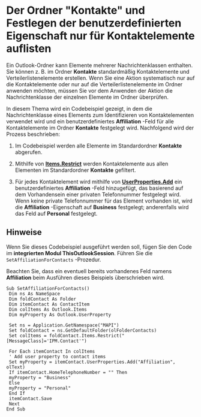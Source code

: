 
# Der Ordner "Kontakte" und Festlegen der benutzerdefinierten Eigenschaft nur für Kontaktelemente auflisten

Ein Outlook-Ordner kann Elemente mehrerer Nachrichtenklassen enthalten. Sie können z. B. im Ordner  **Kontakte** standardmäßig Kontaktelemente und Verteilerlistenelemente erstellen. Wenn Sie eine Aktion systematisch nur auf die Kontaktelemente oder nur auf die Verteilerlistenelemente im Ordner anwenden möchten, müssen Sie vor dem Anwenden der Aktion die Nachrichtenklasse der einzelnen Elemente im Ordner überprüfen.

In diesem Thema wird ein Codebeispiel gezeigt, in dem die Nachrichtenklasse eines Elements zum Identifizieren von Kontaktelementen verwendet wird und ein benutzerdefiniertes  **Affiliation** -Feld für alle Kontaktelemente im Ordner **Kontakte** festgelegt wird. Nachfolgend wird der Prozess beschrieben:




1. Im Codebeispiel werden alle Elemente im Standardordner  **Kontakte** abgerufen.
    
2. Mithilfe von  **[Items.Restrict](e3b0cda1-e43d-cc5e-2942-0f54935d9dab.md)** werden Kontaktelemente aus allen Elementen im Standardordner **Kontakte** gefiltert.
    
3. Für jedes Kontaktelement wird mithilfe von  **[UserProperties.Add](88b86622-2234-77be-41e7-b76b0b3a75ad.md)** ein benutzerdefiniertes **Affiliation** -Feld hinzugefügt, das basierend auf dem Vorhandensein einer privaten Telefonnummer festgelegt wird. Wenn keine private Telefonnummer für das Element vorhanden ist, wird die **Affiliation** -Eigenschaft auf **Business** festgelegt; anderenfalls wird das Feld auf **Personal** festgelegt.
    


## Hinweise

Wenn Sie dieses Codebeispiel ausgeführt werden soll, fügen Sie den Code im  **integrierten Modul ThisOutlookSession**. Führen Sie die `SetAffiliationForContacts` -Prozedur.

Beachten Sie, dass ein eventuell bereits vorhandenes Feld namens  **Affiliation** beim Ausführen dieses Beispiels überschrieben wird.




```
Sub SetAffiliationForContacts() 
 Dim ns As NameSpace 
 Dim foldContact As Folder 
 Dim itemContact As ContactItem 
 Dim colItems As Outlook.Items 
 Dim myProperty As Outlook.UserProperty 
 
 Set ns = Application.GetNamespace("MAPI") 
 Set foldContact = ns.GetDefaultFolder(olFolderContacts) 
 Set colItems = foldContact.Items.Restrict("[MessageClass]='IPM.Contact'") 
 
 For Each itemContact In colItems 
 ' Add user property to contact items 
 Set myProperty = itemContact.UserProperties.Add("Affiliation", olText) 
 If itemContact.HomeTelephoneNumber = "" Then 
 myProperty = "Business" 
 Else 
 myProperty = "Personal" 
 End If 
 itemContact.Save 
 Next 
End Sub
```

